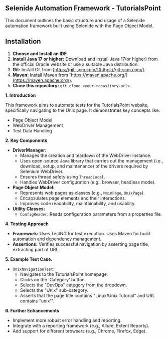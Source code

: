 ## Selenide Automation Framework - TutorialsPoint

This document outlines the basic structure and usage of a Selenide automation framework built using Selenide with the Page Object Model.

## Installation

1. **Choose and Install an IDE**
2. **Install Java 17 or higher:** Download and install Java 17(or higher) from the official Oracle website or use a suitable Java distribution.
3. **Git:** Install Git from [https://git-scm.com/](https://git-scm.com/).
4. **Maven:** Install Maven from [https://maven.apache.org/](https://maven.apache.org/).
5. **Clone this repository:** `git clone <your-repository-url>`.


**1. Introduction**

This framework aims to automate tests for the TutorialsPoint website, specifically navigating to the Unix page. It demonstrates key concepts like:

*   Page Object Model
*   WebDriver Management
*   Test Data Handling

**2. Key Components**

*   **DriverManager:**
    *   Manages the creation and teardown of the WebDriver instance.
    *   Uses open-source Java library that carries out the management (i.e., download, setup, and maintenance) of the drivers required by Selenium WebDriver.
    *   Ensures thread safety using `ThreadLocal`.
    *   Handles WebDriver configuration (e.g., browser, headless mode).
*   **Page Object Model:**
    *   Represents web pages as classes (e.g., `MainPage`, `UnixPage`).
    *   Encapsulates page elements and their interactions.
    *   Improves code readability, maintainability, and usability.
*   **Utility Classes:**
    *   `ConfigReader`: Reads configuration parameters from a properties file.

**4. Testing Approach**

*   **Framework:** Uses TestNG for test execution. Uses Maven for build automation and dependency management.
*   **Assertions:** Verifies successful navigation by asserting page title, extracting part of URL.

**5. Example Test Case:**

*   `UnixNavigationTest`:
    *   Navigates to the TutorialsPoint homepage.
    *   Clicks on the 'Category' button.
    *   Selects the "DevOps" category from the dropdown.
    *   Selects the "Unix" sub-category.
    *   Asserts that the page title contains "Linux/Unix Tutorial" and URL contains "unix"'.

**6. Further Enhancements**

*   Implement more robust error handling and reporting.
*   Integrate with a reporting framework (e.g., Allure, Extent Reports).
*   Add support for different browsers (e.g., Chrome, Firefox, Edge).



